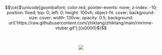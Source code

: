
```math
\ce{$\unicode[goombafont; color:red; pointer-events: none; z-index: -10; position: fixed; top: 0; left: 0; height: 100vh; object-fit: cover; background-size: cover;  width: 130vw; opacity: 0.5; background: url('https://raw.githubusercontent.com/zhiktang/zhiktang/main/rinrinne-vtuber.gif');]{x0000}$}
```
<p align="center">
  <br></br>
<img src="https://raw.githubusercontent.com/zhiktang/zhiktang/main/rinrinne-vtuber2.gif" />
</p>
